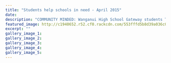 ```yaml
---
title: "Students help schools in need - April 2015"
date: 
description: "COMMUNITY MINDED: Wanganui High School Gateway students Tanginoa Mathews, James Van Elswyck, Sean Farrington, Chris Breuer, Tayla Mischefski, Wipaki Pakai, Matthew McKenzie and Nikita Atkinson-Edwards"
featured_image: http://c1940652.r52.cf0.rackcdn.com/553fffd5b8d39a036c0000d7/Gateway-students-help-Aramoho-school-29.4.15..jpg
excerpt: ""
gallery_image_1: 
gallery_image_2: 
gallery_image_3: 
gallery_image_4: 
gallery_image_5: 
---
```


